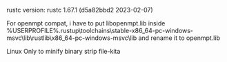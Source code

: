 rustc version: rustc 1.67.1 (d5a82bbd2 2023-02-07)

For openmpt compat, i have to put libopenmpt.lib inside %USERPROFILE%\.rustup\toolchains\stable-x86_64-pc-windows-msvc\lib\rustlib\x86_64-pc-windows-msvc\lib
and rename it to openmpt.lib

Linux Only to minify binary
strip file-kita